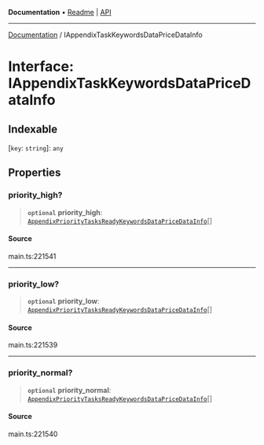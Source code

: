 **Documentation** • [Readme](../README.md) \| [API](../globals.md)

***

[Documentation](../README.md) / IAppendixTaskKeywordsDataPriceDataInfo

# Interface: IAppendixTaskKeywordsDataPriceDataInfo

## Indexable

 \[`key`: `string`\]: `any`

## Properties

### priority\_high?

> **`optional`** **priority\_high**: [`AppendixPriorityTasksReadyKeywordsDataPriceDataInfo`](../classes/AppendixPriorityTasksReadyKeywordsDataPriceDataInfo.md)[]

#### Source

main.ts:221541

***

### priority\_low?

> **`optional`** **priority\_low**: [`AppendixPriorityTasksReadyKeywordsDataPriceDataInfo`](../classes/AppendixPriorityTasksReadyKeywordsDataPriceDataInfo.md)[]

#### Source

main.ts:221539

***

### priority\_normal?

> **`optional`** **priority\_normal**: [`AppendixPriorityTasksReadyKeywordsDataPriceDataInfo`](../classes/AppendixPriorityTasksReadyKeywordsDataPriceDataInfo.md)[]

#### Source

main.ts:221540
